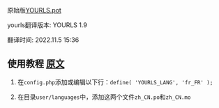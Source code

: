原始版[YOURLS.pot](https://github.com/YOURLS/YOURLS.pot)

yourls翻译版本: YOURLS 1.9

翻译时间: 2022.11.5 15:36


## 使用教程 [原文](https://docs.yourls.org/guide/extend/languages.html#install-your-language)

1. 在`config.php`添加或编辑以下行：`define( 'YOURLS_LANG', 'fr_FR' );`

1. 在目录`user/languages`中，添加这两个文件`zh_CN.po`和`zh_CN.mo`

